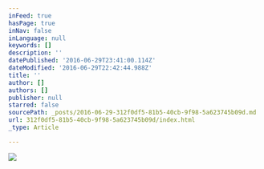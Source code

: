 ```yaml
---
inFeed: true
hasPage: true
inNav: false
inLanguage: null
keywords: []
description: ''
datePublished: '2016-06-29T23:41:00.114Z'
dateModified: '2016-06-29T22:42:44.988Z'
title: ''
author: []
authors: []
publisher: null
starred: false
sourcePath: _posts/2016-06-29-312f0df5-81b5-40cb-9f98-5a623745b09d.md
url: 312f0df5-81b5-40cb-9f98-5a623745b09d/index.html
_type: Article

---
```

![](https://the-grid-user-content.s3-us-west-2.amazonaws.com/780b7680-bb8a-47a5-9021-7ebbeafb290c.jpg)
